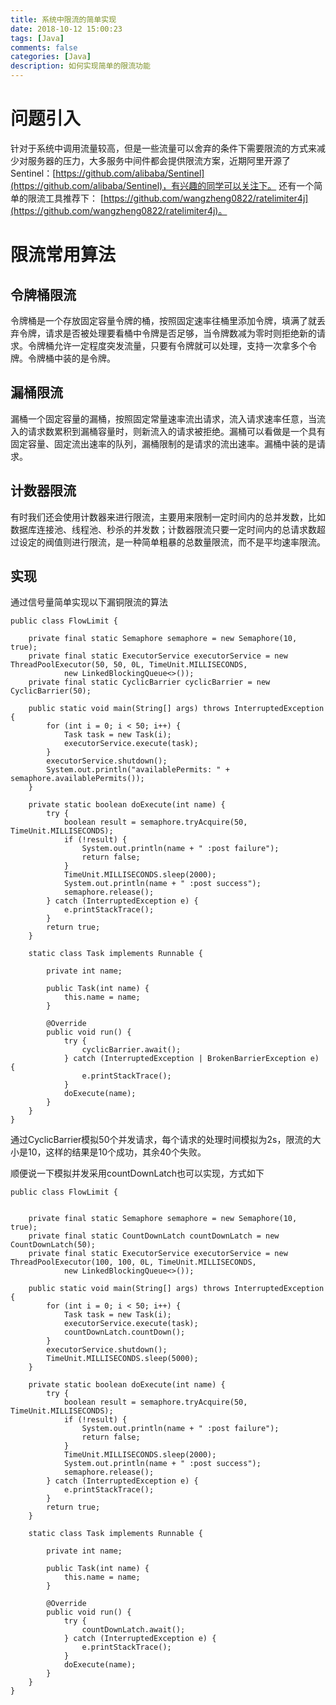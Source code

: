 ```yaml
---
title: 系统中限流的简单实现
date: 2018-10-12 15:00:23
tags: [Java]
comments: false
categories: [Java]
description: 如何实现简单的限流功能
---
```


# 问题引入
针对于系统中调用流量较高，但是一些流量可以舍弃的条件下需要限流的方式来减少对服务器的压力，大多服务中间件都会提供限流方案，近期阿里开源了Sentinel：[https://github.com/alibaba/Sentinel](https://github.com/alibaba/Sentinel)，有兴趣的同学可以关注下。
还有一个简单的限流工具推荐下： [https://github.com/wangzheng0822/ratelimiter4j](https://github.com/wangzheng0822/ratelimiter4j)。

# 限流常用算法
## 令牌桶限流
令牌桶是一个存放固定容量令牌的桶，按照固定速率往桶里添加令牌，填满了就丢弃令牌，请求是否被处理要看桶中令牌是否足够，当令牌数减为零时则拒绝新的请求。令牌桶允许一定程度突发流量，只要有令牌就可以处理，支持一次拿多个令牌。令牌桶中装的是令牌。

## 漏桶限流
漏桶一个固定容量的漏桶，按照固定常量速率流出请求，流入请求速率任意，当流入的请求数累积到漏桶容量时，则新流入的请求被拒绝。漏桶可以看做是一个具有固定容量、固定流出速率的队列，漏桶限制的是请求的流出速率。漏桶中装的是请求。

## 计数器限流
有时我们还会使用计数器来进行限流，主要用来限制一定时间内的总并发数，比如数据库连接池、线程池、秒杀的并发数；计数器限流只要一定时间内的总请求数超过设定的阀值则进行限流，是一种简单粗暴的总数量限流，而不是平均速率限流。

## 实现
通过信号量简单实现以下漏铜限流的算法

```
public class FlowLimit {

    private final static Semaphore semaphore = new Semaphore(10, true);
    private final static ExecutorService executorService = new ThreadPoolExecutor(50, 50, 0L, TimeUnit.MILLISECONDS,
            new LinkedBlockingQueue<>());
    private final static CyclicBarrier cyclicBarrier = new CyclicBarrier(50);

    public static void main(String[] args) throws InterruptedException {
        for (int i = 0; i < 50; i++) {
            Task task = new Task(i);
            executorService.execute(task);
        }
        executorService.shutdown();
        System.out.println("availablePermits: " + semaphore.availablePermits());
    }

    private static boolean doExecute(int name) {
        try {
            boolean result = semaphore.tryAcquire(50, TimeUnit.MILLISECONDS);
            if (!result) {
                System.out.println(name + " :post failure");
                return false;
            }
            TimeUnit.MILLISECONDS.sleep(2000);
            System.out.println(name + " :post success");
            semaphore.release();
        } catch (InterruptedException e) {
            e.printStackTrace();
        }
        return true;
    }

    static class Task implements Runnable {

        private int name;

        public Task(int name) {
            this.name = name;
        }

        @Override
        public void run() {
            try {
                cyclicBarrier.await();
            } catch (InterruptedException | BrokenBarrierException e) {
                e.printStackTrace();
            }
            doExecute(name);
        }
    }
}
```
通过CyclicBarrier模拟50个并发请求，每个请求的处理时间模拟为2s，限流的大小是10，这样的结果是10个成功，其余40个失败。

顺便说一下模拟并发采用countDownLatch也可以实现，方式如下

```
public class FlowLimit {


    private final static Semaphore semaphore = new Semaphore(10, true);
    private final static CountDownLatch countDownLatch = new CountDownLatch(50);
    private final static ExecutorService executorService = new ThreadPoolExecutor(100, 100, 0L, TimeUnit.MILLISECONDS,
            new LinkedBlockingQueue<>());

    public static void main(String[] args) throws InterruptedException {
        for (int i = 0; i < 50; i++) {
            Task task = new Task(i);
            executorService.execute(task);
            countDownLatch.countDown();
        }
        executorService.shutdown();
        TimeUnit.MILLISECONDS.sleep(5000);
    }

    private static boolean doExecute(int name) {
        try {
            boolean result = semaphore.tryAcquire(50, TimeUnit.MILLISECONDS);
            if (!result) {
                System.out.println(name + " :post failure");
                return false;
            }
            TimeUnit.MILLISECONDS.sleep(2000);
            System.out.println(name + " :post success");
            semaphore.release();
        } catch (InterruptedException e) {
            e.printStackTrace();
        }
        return true;
    }

    static class Task implements Runnable {

        private int name;

        public Task(int name) {
            this.name = name;
        }

        @Override
        public void run() {
            try {
                countDownLatch.await();
            } catch (InterruptedException e) {
                e.printStackTrace();
            }
            doExecute(name);
        }
    }
}
```